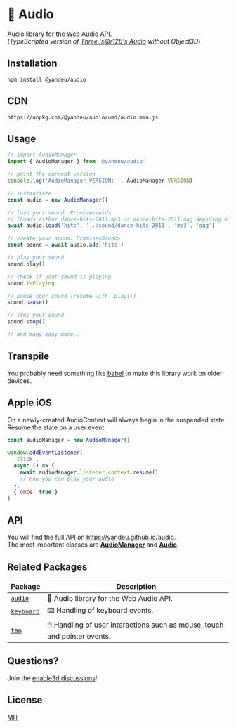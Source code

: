 # 🎵 Audio

Audio library for the Web Audio API.  
(_TypeScripted version of [Three.js@r126's Audio](https://threejs.org/docs/#api/en/audio/Audio) without Object3D_)

## Installation

```console
npm install @yandeu/audio
```

## CDN

```console
https://unpkg.com/@yandeu/audio/umd/audio.min.js
```

## Usage

```ts
// import AudioManager
import { AudioManager } from '@yandeu/audio'

// print the current version
console.log('AudioManager VERSION: ', AudioManager.VERSION)

// instantiate
const audio = new AudioManager()

// load your sound: Promise<void>
// (Loads either dance-hits-2011.mp3 or dance-hits-2011.ogg depnding on browser support.)
await audio.load('hits', '../sound/dance-hits-2011', 'mp3', 'ogg')

// create your sound: Promise<Sound>
const sound = await audio.add('hits')

// play your sound
sound.play()

// check if your sound is playing
sound.isPlaying

// pause your sound (resume with .play())
sound.pause()

// stop your sound
sound.stop()

// and many many more...
```

## Transpile

You probably need something like [babel](https://babeljs.io/) to make this library work on older devices.

## Apple iOS

On a newly-created AudioContext will always begin in the suspended state. Resume the state on a user event.

```js
const audioManager = new AudioManager()

window.addEventListener(
  'click',
  async () => {
    await audioManager.listener.context.resume()
    // now you can play your audio
  },
  { once: true }
)
```

## API

You will find the full API on https://yandeu.github.io/audio.  
The most important classes are **[AudioManager](https://yandeu.github.io/audio/classes/audioManager.AudioManager.html)** and **[Audio](https://yandeu.github.io/audio/classes/audio_audio.Audio.html)**.

## Related Packages

| Package                                                      | Description                                                               |
| ------------------------------------------------------------ | ------------------------------------------------------------------------- |
| [`audio`](https://www.npmjs.com/package/@yandeu/audio)       | 🎵 Audio library for the Web Audio API.                                   |
| [`keyboard`](https://www.npmjs.com/package/@yandeu/keyboard) | ⌨️ Handling of keyboard events.                                           |
| [`tap`](https://www.npmjs.com/package/@yandeu/tap)           | 🖱️ Handling of user interactions such as mouse, touch and pointer events. |

## Questions?

Join the [enable3d discussions](https://github.com/enable3d/enable3d/discussions)!

## License

[MIT](https://github.com/yandeu/audio/blob/main/LICENSE)
